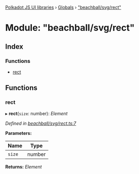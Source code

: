 [Polkadot JS UI libraries](../README.md) › [Globals](../globals.md) › ["beachball/svg/rect"](_beachball_svg_rect_.md)

# Module: "beachball/svg/rect"

## Index

### Functions

* [rect](_beachball_svg_rect_.md#rect)

## Functions

###  rect

▸ **rect**(`size`: number): *Element*

*Defined in [beachball/svg/rect.ts:7](https://github.com/polkadot-js/ui/blob/c7bf1d2ec/packages/ui-shared/src/icons/beachball/svg/rect.ts#L7)*

**Parameters:**

Name | Type |
------ | ------ |
`size` | number |

**Returns:** *Element*
